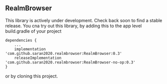 ## RealmBrowser

This library is actively under development. Check back soon to find 
a stable release. You cna try out this library, by adding this to 
the app level build.gradle of your project

```
dependencies {
    ...
    implementation  'com.github.saran2020.realmbrowser:RealmBrowser:0.3'
    releaseImplementation 'com.github.saran2020.realmbrowser:RealmBrowser-no-op:0.3'
}
```
or by cloning this project.